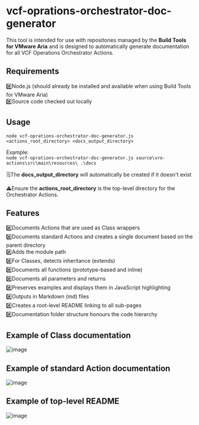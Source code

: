 # vcf-oprations-orchestrator-doc-generator
This tool is intended for use with repositories managed by the **Build Tools for VMware Aria** and is designed to automatically generate documentation for all VCF Operations Orchestrator Actions.

## Requirements
#️⃣Node.js (should already be installed and available when using Build Tools for VMware Aria)  
#️⃣Source code checked out locally

## Usage
```node vcf-oprations-orchestrator-doc-generator.js <actions_root_directory> <docs_output_directory>```

Example:  
```node vcf-oprations-orchestrator-doc-generator.js source\vro-actions\src\main\resources\ .\docs```  

🗒️The **docs_output_directory** will automatically be created if it doesn't exist  

⚠️Ensure the **actions_root_directory** is the top-level directory for the Orchestrator Actions.

## Features
#️⃣Documents Actions that are used as Class wrappers  
#️⃣Documents standard Actions and creates a single document based on the parent directory  
#️⃣Adds the module path  
#️⃣For Classes, detects inheritance (extends)  
#️⃣Documents all functions (prototype-based and inline)  
#️⃣Documents all parameters and returns  
#️⃣Preserves examples and displays them in JavaScript highlighting  
#️⃣Outputs in Markdown (md) files  
#️⃣Creates a root-level README linking to all sub-pages  
#️⃣Documentation folder structure honours the code hierarchy

## Example of Class documentation
![image](https://github.com/user-attachments/assets/47eaf2dc-22d2-4f94-9f03-39afa51e0d39)

## Example of standard Action documentation
![image](https://github.com/user-attachments/assets/37635f61-c978-4328-a369-ad94a3d14cd2)

## Example of top-level README  
![image](https://github.com/user-attachments/assets/113dc1dc-a05f-4d54-b698-5ff6c4524b32)
